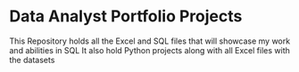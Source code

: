# Data Analyst Portfolio Projects
This Repository holds all the Excel and SQL files that will showcase my work and abilities in SQL
It also hold Python projects along with all Excel files with the datasets
